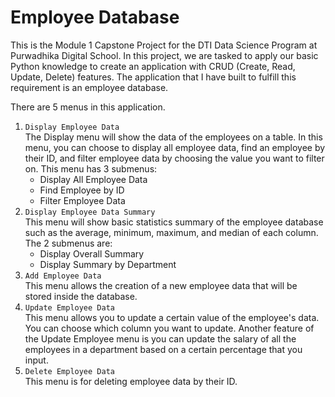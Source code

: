 # Employee Database
This is the Module 1 Capstone Project for the DTI Data Science Program at Purwadhika Digital School.
In this project, we are tasked to apply our basic Python knowledge to create an application with CRUD (Create, Read, Update, Delete) features. 
The application that I have built to fulfill this requirement is an employee database. 

There are 5 menus in this application.
1. `Display Employee Data` <br>
    The Display menu will show the data of the employees on a table. In this menu, you can choose to display all employee data, find an employee by their ID, and filter employee data by choosing the value you want to filter on. This menu has 3 submenus:
    - Display All Employee Data
    - Find Employee by ID
    - Filter Employee Data
2. `Display Employee Data Summary` <br>
    This menu will show basic statistics summary of the employee database such as the average, minimum, maximum, and median of each column. The 2 submenus are:
    - Display Overall Summary
    - Display Summary by Department  
3. `Add Employee Data` <br>
    This menu allows the creation of a new employee data that will be stored inside the database.
4. `Update Employee Data` <br>
    This menu allows you to update a certain value of the employee's data. You can choose which column you want to update. Another feature of the Update Employee menu is you can update the salary of all the employees in a department based on a certain percentage that you input.
5. `Delete Employee Data` <br>
    This menu is for deleting employee data by their ID.